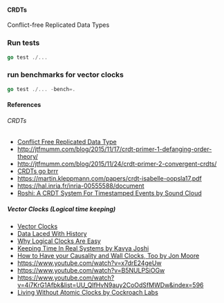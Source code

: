#### CRDTs
Conflict-free Replicated Data Types



### Run tests 
```go
go test ./...
```

### run benchmarks for vector clocks
```go
go test ./... -bench=.
```

#### References

###### CRDTs
- [Conflict Free Replicated Data Type](https://en.wikipedia.org/wiki/Conflict-free_replicated_data_type)
- http://jtfmumm.com/blog/2015/11/17/crdt-primer-1-defanging-order-theory/
- http://jtfmumm.com/blog/2015/11/24/crdt-primer-2-convergent-crdts/
- [CRDTs go brrr](https://josephg.com/blog/crdts-go-brrr/)
- https://martin.kleppmann.com/papers/crdt-isabelle-oopsla17.pdf
- https://hal.inria.fr/inria-00555588/document
- [Roshi: A CRDT System For Timestamped Events by Sound Cloud](https://developers.soundcloud.com/blog/roshi-a-crdt-system-for-timestamped-events)


##### Vector Clocks (Logical time keeping)
- [Vector Clocks](https://sookocheff.com/post/time/vector-clocks/)
- [Data Laced With History](http://archagon.net/blog/2018/03/24/data-laced-with-history/)
- [Why Logical Clocks Are Easy](https://queue.acm.org/detail.cfm?id=2917756)
- [Keeping Time In Real Systems by Kavya Joshi](https://www.youtube.com/watch?v=BRvj8PykSc4)
- [How to Have your Causality and Wall Clocks, Too by Jon Moore](https://www.youtube.com/watch?v=YqNGbvFHoKM)
- https://www.youtube.com/watch?v=x7drE24geUw
- https://www.youtube.com/watch?v=B5NULPSiOGw
- https://www.youtube.com/watch?v=4i7KrG1Afbk&list=UU_QIfHvN9auy2CoOdSfMWDw&index=596
- [Living Without Atomic Clocks by Cockroach Labs](https://www.cockroachlabs.com/blog/living-without-atomic-clocks/)


